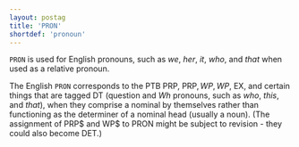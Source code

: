 ```yaml
---
layout: postag
title: 'PRON'
shortdef: 'pronoun'
---
```

`PRON` is used for English pronouns, such as _we_, _her_, _it_, _who_, and _that_ when used as a relative pronoun.

The English `PRON` corresponds to the PTB PRP, PRP$, WP, WP$, EX, and certain things that are tagged DT (question and *Wh* pronouns, such as *who*, *this*, and *that*), when they comprise a nominal by themselves rather than functioning as the determiner of a nominal head (usually a noun). (The assignment of PRP$ and WP$ to PRON might be subject to revision - they could also become DET.)
<!-- Interlanguage links updated Čt lis 12 09:42:55 CET 2020 -->
